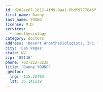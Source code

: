 ```yaml
---
id: d202ee67-1812-4fd9-9aa1-6bdf9777846f
first_name: Danny
last_name: YOUNG
license: M.D.
services:
  - anesthesiology
category: doctors
address: 'Desert Anesthesiologists, Inc.'
city: 'Las Vegas'
state: NV
zip: '89146'
phone: 702-222-3238
title: 'Danny YOUNG'
_geoloc:
  lng: -115.22493
  lat: 36.141119
---
```

